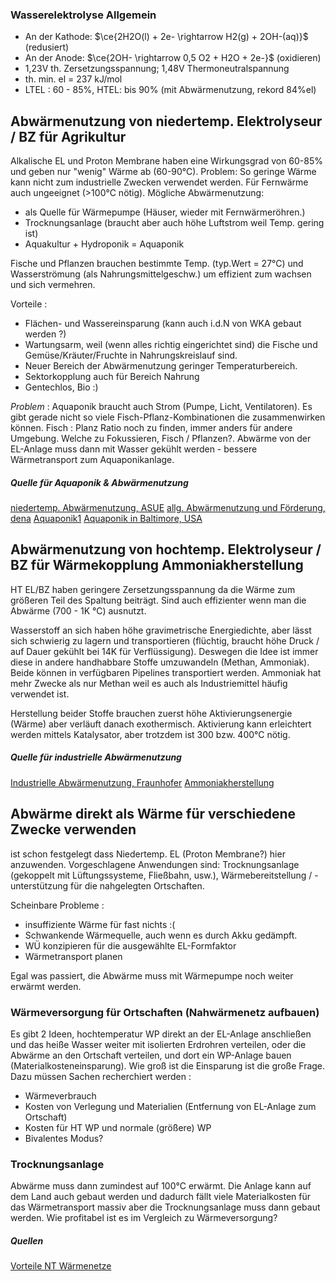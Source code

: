 ### Wasserelektrolyse Allgemein
- An der Kathode: $\ce{2H2O(l) + 2e- \rightarrow H2(g) + 2OH-(aq)}$ (redusiert)
- An der Anode: $\ce{2OH- \rightarrow 0,5 O2 + H2O + 2e-}$ (oxidieren)
- 1,23V th. Zersetzungsspannung; 1,48V Thermoneutralspannung
- th. min. el = 237 kJ/mol
- LTEL : 60 - 85%, HTEL: bis 90% (mit Abwärmenutzung, rekord 84%el)

## Abwärmenutzung von niedertemp. Elektrolyseur / BZ für Agrikultur
Alkalische EL und Proton Membrane haben eine Wirkungsgrad von 60-85% und geben nur "wenig" Wärme ab (60-90°C). Problem: So geringe Wärme kann nicht zum industrielle Zwecken verwendet werden. Für Fernwärme auch ungeeignet (>100°C nötig).
Mögliche Abwärmenutzung:
- als Quelle für Wärmepumpe (Häuser, wieder mit Fernwärmeröhren.)
- Trocknungsanlage (braucht aber auch höhe Luftstrom weil Temp. gering ist)
- Aquakultur + Hydroponik = Aquaponik

Fische und Pflanzen brauchen bestimmte Temp. (typ.Wert = 27°C) und Wasserströmung (als Nahrungsmittelgeschw.) um effizient zum wachsen und sich vermehren. 

Vorteile :
- Flächen- und Wassereinsparung (kann auch i.d.N von WKA gebaut werden ?)
- Wartungsarm, weil (wenn alles richtig eingerichtet sind) die Fische und Gemüse/Kräuter/Fruchte in Nahrungskreislauf sind.
- Neuer Bereich der Abwärmenutzung geringer Temperaturbereich.
- Sektorkopplung auch für Bereich Nahrung
- Gentechlos, Bio :)

*Problem* : Aquaponik braucht auch Strom (Pumpe, Licht, Ventilatoren). Es gibt gerade nicht so viele Fisch-Pflanz-Kombinationen die zusammenwirken können. Fisch : Planz Ratio noch zu finden, immer anders für andere Umgebung. Welche zu Fokussieren, Fisch / Pflanzen?. Abwärme von der EL-Anlage muss dann mit Wasser gekühlt werden - bessere Wärmetransport zum Aquaponikanlage.

##### Quelle für Aquaponik & Abwärmenutzung
[niedertemp. Abwärmenutzung, ASUE](https://asue.de/aktuelles_presse/abwaermenutzung_elektrolyse_projekte_gesamtwirkungsgrad)
[allg. Abwärmenutzung und Förderung, dena](https://www.dena.de/fileadmin/dena/Dokumente/Meldungen/dena_Flyer_Abwa__rmenutzung.pdf)
[Aquaponik1](https://www.samenhaus.de/gartenblog/aquaponik-ein-raffinierter-kreislauf-mit-zukunftspotenzial) 
[Aquaponik in Baltimore, USA](https://www.sciencedirect.com/science/article/pii/S0144860915000643)

## Abwärmenutzung von hochtemp. Elektrolyseur / BZ für Wärmekopplung Ammoniakherstellung
HT EL/BZ haben geringere Zersetzungsspannung da die Wärme zum größeren Teil des Spaltung beiträgt. Sind auch effizienter wenn man die Abwärme (700 - 1K °C) ausnutzt. 

Wasserstoff an sich haben höhe gravimetrische Energiedichte, aber lässt sich schwierig zu lagern und transportieren (flüchtig, braucht höhe Druck / auf Dauer gekühlt bei 14K für Verflüssigung). Deswegen die Idee ist immer diese in andere handhabbare Stoffe umzuwandeln (Methan, Ammoniak). Beide können in verfügbaren Pipelines transportiert werden. Ammoniak hat mehr Zwecke als nur Methan weil es auch als Industriemittel häufig verwendet ist.

Herstellung beider Stoffe brauchen zuerst höhe Aktivierungsenergie (Wärme) aber verläuft danach exothermisch. Aktivierung kann erleichtert werden mittels Katalysator, aber trotzdem ist 300 bzw. 400°C nötig.

##### Quelle für industrielle Abwärmenutzung
[Industrielle Abwärmenutzung, Fraunhofer](https://www.isi.fraunhofer.de/content/dam/isi/dokumente/cce/2013/Kurzstudie_Abwaermenutzung.pdf)
[Ammoniakherstellung](https://www.lernhelfer.de/schuelerlexikon/chemie-abitur/artikel/technische-herstellung-von-ammoniak)

## Abwärme direkt als Wärme für verschiedene Zwecke verwenden
ist schon festgelegt dass Niedertemp. EL (Proton Membrane?) hier anzuwenden. Vorgeschlagene Anwendungen sind: Trocknungsanlage (gekoppelt mit Lüftungssysteme, Fließbahn, usw.), Wärmebereitstellung / -unterstützung für die nahgelegten Ortschaften.

Scheinbare Probleme :
- insuffiziente Wärme für fast nichts :(
- Schwankende Wärmequelle, auch wenn es durch Akku gedämpft.
- WÜ konzipieren für die ausgewählte EL-Formfaktor
- Wärmetransport planen

Egal was passiert, die Abwärme muss mit Wärmepumpe noch weiter erwärmt werden.
### Wärmeversorgung für Ortschaften (Nahwärmenetz aufbauen)
Es gibt 2 Ideen, hochtemperatur WP direkt an der EL-Anlage anschließen und das heiße Wasser weiter mit isolierten Erdrohren verteilen, oder die Abwärme an den Ortschaft verteilen, und dort ein WP-Anlage bauen (Materialkosteneinsparung). Wie groß ist die Einsparung ist die große Frage.
Dazu müssen Sachen recherchiert werden :
- Wärmeverbrauch
- Kosten von Verlegung und Materialien (Entfernung von EL-Anlage zum Ortschaft)
- Kosten für HT WP und normale (größere) WP
- Bivalentes Modus?
### Trocknungsanlage
Abwärme muss dann zumindest auf 100°C erwärmt. Die Anlage kann auf dem Land auch gebaut werden und dadurch fällt viele Materialkosten für das Wärmetransport massiv aber die Trocknungsanlage muss dann gebaut werden. Wie profitabel ist es im Vergleich zu Wärmeversorgung?
##### Quellen
[Vorteile NT Wärmenetze](https://www.iee.fraunhofer.de/de/presse-infothek/Presse-Medien/Pressemitteilungen/2021/handbuch-niedertemperatur-waermenetz.html)
